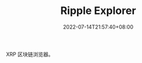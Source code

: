﻿---
weight: 
title: "Ripple Explorer"
description: "XRP 区块链浏览器。"
date: 2022-07-14T21:57:40+08:00
lastmod: 2022-07-14T16:45:40+08:00
draft: false
authors: ["浮尘"]
featuredImage: "ripple-explorer.jpg"
link: "https://bithomp.com/"
tags: ["区块链浏览器","Ripple Explorer"]
categories: ["navigation"]
navigation: ["区块链浏览器"]
lightgallery: true
toc: true
pinned: false
recommend: false
recommend1: false
---
XRP 区块链浏览器。
